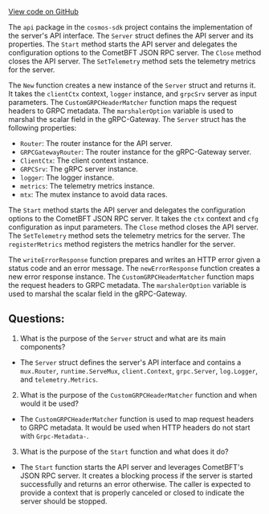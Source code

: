 [View code on GitHub](https://github.com/cosmos/cosmos-sdk.git/server/api/server.go)

The `api` package in the `cosmos-sdk` project contains the implementation of the server's API interface. The `Server` struct defines the API server and its properties. The `Start` method starts the API server and delegates the configuration options to the CometBFT JSON RPC server. The `Close` method closes the API server. The `SetTelemetry` method sets the telemetry metrics for the server.

The `New` function creates a new instance of the `Server` struct and returns it. It takes the `clientCtx` context, `logger` instance, and `grpcSrv` server as input parameters. The `CustomGRPCHeaderMatcher` function maps the request headers to GRPC metadata. The `marshalerOption` variable is used to marshal the scalar field in the gRPC-Gateway. The `Server` struct has the following properties:

- `Router`: The router instance for the API server.
- `GRPCGatewayRouter`: The router instance for the gRPC-Gateway server.
- `ClientCtx`: The client context instance.
- `GRPCSrv`: The gRPC server instance.
- `logger`: The logger instance.
- `metrics`: The telemetry metrics instance.
- `mtx`: The mutex instance to avoid data races.

The `Start` method starts the API server and delegates the configuration options to the CometBFT JSON RPC server. It takes the `ctx` context and `cfg` configuration as input parameters. The `Close` method closes the API server. The `SetTelemetry` method sets the telemetry metrics for the server. The `registerMetrics` method registers the metrics handler for the server.

The `writeErrorResponse` function prepares and writes an HTTP error given a status code and an error message. The `newErrorResponse` function creates a new error response instance. The `CustomGRPCHeaderMatcher` function maps the request headers to GRPC metadata. The `marshalerOption` variable is used to marshal the scalar field in the gRPC-Gateway.
## Questions: 
 1. What is the purpose of the `Server` struct and what are its main components?
- The `Server` struct defines the server's API interface and contains a `mux.Router`, `runtime.ServeMux`, `client.Context`, `grpc.Server`, `log.Logger`, and `telemetry.Metrics`.

2. What is the purpose of the `CustomGRPCHeaderMatcher` function and when would it be used?
- The `CustomGRPCHeaderMatcher` function is used to map request headers to GRPC metadata. It would be used when HTTP headers do not start with `Grpc-Metadata-`.

3. What is the purpose of the `Start` function and what does it do?
- The `Start` function starts the API server and leverages CometBFT's JSON RPC server. It creates a blocking process if the server is started successfully and returns an error otherwise. The caller is expected to provide a context that is properly canceled or closed to indicate the server should be stopped.